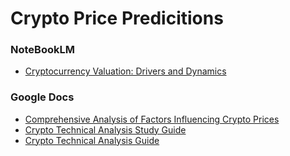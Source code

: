 # Crypto Price Predicitions


### NoteBookLM
- [Cryptocurrency Valuation: Drivers and Dynamics](https://notebooklm.google.com/notebook/a10180a4-71dd-4f63-a5ca-55e46a83217d)

### Google Docs
- [Comprehensive Analysis of Factors Influencing Crypto Prices](https://docs.google.com/document/d/1JzMHMVSp6z5B6CaP_iu_KpF_g64WEgAS1b8EXS8yfIs/edit?tab=t.0)
- [Crypto Technical Analysis Study Guide](https://docs.google.com/document/d/17G9wODgf5tvaGrKZhFQgKTyKBfFFC5AdxZPwWr2WqKg/edit?tab=t.0)
- [Crypto Technical Analysis Guide](https://docs.google.com/document/d/1BCG6XRrPfc79WtQQBnHVYXulCecTt2xzlC8Hm4IJK8Q/edit?tab=t.0)

